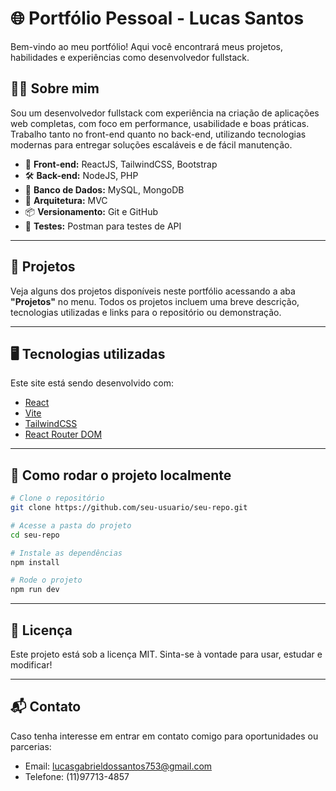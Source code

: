 # 🌐 Portfólio Pessoal - Lucas Santos

Bem-vindo ao meu portfólio! Aqui você encontrará meus projetos, habilidades e experiências como desenvolvedor fullstack.

## 🧑‍💻 Sobre mim

Sou um desenvolvedor fullstack com experiência na criação de aplicações web completas, com foco em performance, usabilidade e boas práticas. Trabalho tanto no front-end quanto no back-end, utilizando tecnologias modernas para entregar soluções escaláveis e de fácil manutenção.

- 🚀 **Front-end:** ReactJS, TailwindCSS, Bootstrap
- 🛠 **Back-end:** NodeJS, PHP  
- 💾 **Banco de Dados:** MySQL, MongoDB
- 🧱 **Arquitetura:** MVC  
- 📦 **Versionamento:** Git e GitHub  
- 🔁 **Testes:** Postman para testes de API  

---

## 📁 Projetos

Veja alguns dos projetos disponíveis neste portfólio acessando a aba **"Projetos"** no menu. Todos os projetos incluem uma breve descrição, tecnologias utilizadas e links para o repositório ou demonstração.

---

## 🖥️ Tecnologias utilizadas

Este site está sendo desenvolvido com:

- [React](https://reactjs.org/)
- [Vite](https://vitejs.dev/)
- [TailwindCSS](https://tailwindcss.com/)
- [React Router DOM](https://reactrouter.com/)

---

## 🔧 Como rodar o projeto localmente

```bash
# Clone o repositório
git clone https://github.com/seu-usuario/seu-repo.git

# Acesse a pasta do projeto
cd seu-repo

# Instale as dependências
npm install

# Rode o projeto
npm run dev
```

---

## 📄 Licença

Este projeto está sob a licença MIT. Sinta-se à vontade para usar, estudar e modificar!

---

## 📬 Contato

Caso tenha interesse em entrar em contato comigo para oportunidades ou parcerias:

- Email: lucasgabrieldossantos753@gmail.com
- Telefone: (11)97713-4857
